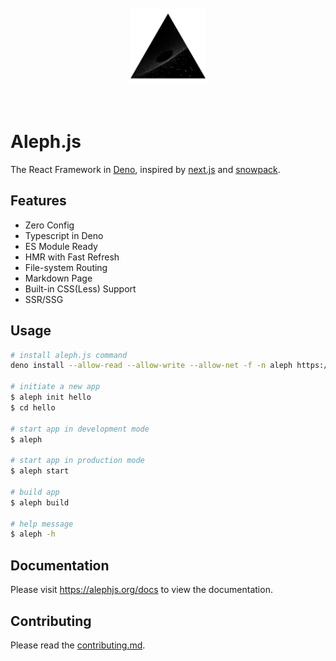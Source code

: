 <div align="center">
    <br/>
    <br/>
    <img src="./examples/hello-world/public/logo.png" width="120" height="120" />
    <br/>
    <br/>
    <br/>
</div>

# Aleph.js
The React Framework in [Deno](https://deno.land), inspired by [next.js](https://nextjs.org) and [snowpack](https://www.snowpack.dev).

## Features
- Zero Config
- Typescript in Deno
- ES Module Ready
- HMR with Fast Refresh
- File-system Routing
- Markdown Page
- Built-in CSS(Less) Support
- SSR/SSG

## Usage
```bash
# install aleph.js command
deno install --allow-read --allow-write --allow-net -f -n aleph https://deno.land/x/aleph/cli.ts

# initiate a new app
$ aleph init hello
$ cd hello

# start app in development mode
$ aleph

# start app in production mode
$ aleph start

# build app
$ aleph build

# help message
$ aleph -h
```

## Documentation
Please visit https://alephjs.org/docs to view the documentation.

## Contributing
Please read the [contributing.md](CONTRIBUTING.md).
